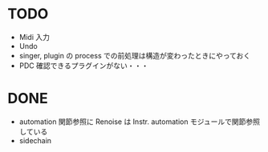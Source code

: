 # TODO

- Midi 入力
- Undo
- singer, plugin の process での前処理は構造が変わったときにやっておく
- PDC
  確認できるプラグインがない・・・

# DONE

- automation 関節参照に
  Renoise は Instr. automation モジュールで関節参照している
- sidechain
